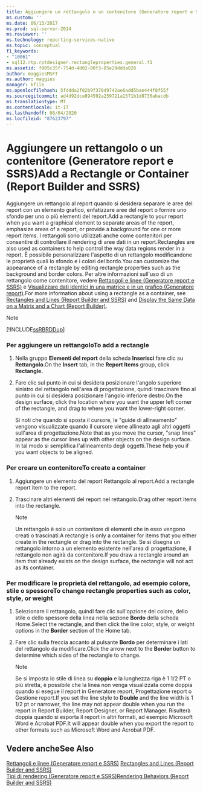 ```yaml
---
title: Aggiungere un rettangolo o un contenitore (Generatore report e SSRS) | Microsoft Docs
ms.custom: ''
ms.date: 06/13/2017
ms.prod: sql-server-2014
ms.reviewer: ''
ms.technology: reporting-services-native
ms.topic: conceptual
f1_keywords:
- "10061"
- sql12.rtp.rptdesigner.rectangleproperties.general.f1
ms.assetid: f905c35f-754d-4d02-80f3-85e29ddda826
author: maggiesMSFT
ms.author: maggies
manager: kfile
ms.openlocfilehash: 5fddda2f02b9f370d9742ae6add5bae444f8f55f
ms.sourcegitcommit: ad4d92dce894592a259721a1571b1d8736abacdb
ms.translationtype: MT
ms.contentlocale: it-IT
ms.lasthandoff: 08/04/2020
ms.locfileid: "87623797"
---
```

# <a name="add-a-rectangle-or-container-report-builder-and-ssrs"></a><span data-ttu-id="4289f-102">Aggiungere un rettangolo o un contenitore (Generatore report e SSRS)</span><span class="sxs-lookup"><span data-stu-id="4289f-102">Add a Rectangle or Container (Report Builder and SSRS)</span></span>
  <span data-ttu-id="4289f-103">Aggiungere un rettangolo al report quando si desidera separare le aree del report con un elemento grafico, enfatizzare aree del report o fornire uno sfondo per uno o più elementi del report.</span><span class="sxs-lookup"><span data-stu-id="4289f-103">Add a rectangle to your report when you want a graphical element to separate areas of the report, emphasize areas of a report, or provide a background for one or more report items.</span></span> <span data-ttu-id="4289f-104">I rettangoli sono utilizzati anche come contenitori per consentire di controllare il rendering di aree dati in un report.</span><span class="sxs-lookup"><span data-stu-id="4289f-104">Rectangles are also used as containers to help control the way data regions render in a report.</span></span> <span data-ttu-id="4289f-105">È possibile personalizzare l'aspetto di un rettangolo modificandone le proprietà quali lo sfondo e i colori del bordo.</span><span class="sxs-lookup"><span data-stu-id="4289f-105">You can customize the appearance of a rectangle by editing rectangle properties such as the background and border colors.</span></span> <span data-ttu-id="4289f-106">Per altre informazioni sull'uso di un rettangolo come contenitore, vedere [Rettangoli e linee &#40;Generatore report e SSRS&#41;](rectangles-and-lines-report-builder-and-ssrs.md) e [Visualizzare dati identici in una matrice e in un grafico &#40;Generatore report&#41;](display-the-same-data-on-a-matrix-and-a-chart-report-builder.md).</span><span class="sxs-lookup"><span data-stu-id="4289f-106">For more information about using a rectangle as a container, see [Rectangles and Lines &#40;Report Builder and SSRS&#41;](rectangles-and-lines-report-builder-and-ssrs.md) and [Display the Same Data on a Matrix and a Chart &#40;Report Builder&#41;](display-the-same-data-on-a-matrix-and-a-chart-report-builder.md).</span></span>  
  
> [!NOTE]  
>  [!INCLUDE[ssRBRDDup](../../includes/ssrbrddup-md.md)]  
  
### <a name="to-add-a-rectangle"></a><span data-ttu-id="4289f-107">Per aggiungere un rettangolo</span><span class="sxs-lookup"><span data-stu-id="4289f-107">To add a rectangle</span></span>  
  
1.  <span data-ttu-id="4289f-108">Nella gruppo **Elementi del report** della scheda **Inserisci** fare clic su **Rettangolo**.</span><span class="sxs-lookup"><span data-stu-id="4289f-108">On the **Insert** tab, in the **Report Items** group, click **Rectangle.**</span></span>  
  
2.  <span data-ttu-id="4289f-109">Fare clic sul punto in cui si desidera posizionare l'angolo superiore sinistro del rettangolo nell'area di progettazione, quindi trascinare fino al punto in cui si desidera posizionare l'angolo inferiore destro.</span><span class="sxs-lookup"><span data-stu-id="4289f-109">On the design surface, click the location where you want the upper left corner of the rectangle, and drag to where you want the lower-right corner.</span></span>  
  
     <span data-ttu-id="4289f-110">Si noti che quando si sposta il cursore, le "guide di allineamento" vengono visualizzate quando il cursore viene allineato agli altri oggetti sull'area di progettazione.</span><span class="sxs-lookup"><span data-stu-id="4289f-110">Note that as you move the cursor, "snap lines" appear as the cursor lines up with other objects on the design surface.</span></span> <span data-ttu-id="4289f-111">In tal modo si semplifica l'allineamento degli oggetti.</span><span class="sxs-lookup"><span data-stu-id="4289f-111">These help you if you want objects to be aligned.</span></span>  
  
### <a name="to-create-a-container"></a><span data-ttu-id="4289f-112">Per creare un contenitore</span><span class="sxs-lookup"><span data-stu-id="4289f-112">To create a container</span></span>  
  
1.  <span data-ttu-id="4289f-113">Aggiungere un elemento del report Rettangolo al report.</span><span class="sxs-lookup"><span data-stu-id="4289f-113">Add a rectangle report item to the report.</span></span>  
  
2.  <span data-ttu-id="4289f-114">Trascinare altri elementi del report nel rettangolo.</span><span class="sxs-lookup"><span data-stu-id="4289f-114">Drag other report items into the rectangle.</span></span>  
  
    > [!NOTE]  
    >  <span data-ttu-id="4289f-115">Un rettangolo è solo un contenitore di elementi che in esso vengono creati o trascinati.</span><span class="sxs-lookup"><span data-stu-id="4289f-115">A rectangle is only a container for items that you either create in the rectangle or drag into the rectangle.</span></span> <span data-ttu-id="4289f-116">Se si disegna un rettangolo intorno a un elemento esistente nell'area di progettazione, il rettangolo non agirà da contenitore.</span><span class="sxs-lookup"><span data-stu-id="4289f-116">If you draw a rectangle around an item that already exists on the design surface, the rectangle will not act as its container.</span></span>  
  
### <a name="to-change-rectangle-properties-such-as-color-style-or-weight"></a><span data-ttu-id="4289f-117">Per modificare le proprietà del rettangolo, ad esempio colore, stile o spessore</span><span class="sxs-lookup"><span data-stu-id="4289f-117">To change rectangle properties such as color, style, or weight</span></span>  
  
1.  <span data-ttu-id="4289f-118">Selezionare il rettangolo, quindi fare clic sull'opzione del colore, dello stile o dello spessore della linea nella sezione **Bordo** della scheda Home.</span><span class="sxs-lookup"><span data-stu-id="4289f-118">Select the rectangle, and then click the line color, style, or weight options in the **Border** section of the Home tab.</span></span>  
  
2.  <span data-ttu-id="4289f-119">Fare clic sulla freccia accanto al pulsante **Bordo** per determinare i lati del rettangolo da modificare.</span><span class="sxs-lookup"><span data-stu-id="4289f-119">Click the arrow next to the **Border** button to determine which sides of the rectangle to change.</span></span>  
  
    > [!NOTE]  
    >  <span data-ttu-id="4289f-120">Se si imposta lo stile di linea su **doppio** e la lunghezza riga è 1 1/2 PT o più stretta, è possibile che la linea non venga visualizzata come doppia quando si esegue il report in Generatore report, Progettazione report o Gestione report.</span><span class="sxs-lookup"><span data-stu-id="4289f-120">If you set the line style to **Double** and the line width is 1 1/2 pt or narrower, the line may not appear double when you run the report in Report Builder, Report Designer, or Report Manager.</span></span> <span data-ttu-id="4289f-121">Risulterà doppia quando si esporta il report in altri formati, ad esempio Microsoft Word e Acrobat PDF.</span><span class="sxs-lookup"><span data-stu-id="4289f-121">It will appear double when you export the report to other formats such as Microsoft Word and Acrobat PDF.</span></span>  
  
## <a name="see-also"></a><span data-ttu-id="4289f-122">Vedere anche</span><span class="sxs-lookup"><span data-stu-id="4289f-122">See Also</span></span>  
 <span data-ttu-id="4289f-123">[Rettangoli e linee &#40;Generatore report e SSRS&#41;](rectangles-and-lines-report-builder-and-ssrs.md) </span><span class="sxs-lookup"><span data-stu-id="4289f-123">[Rectangles and Lines &#40;Report Builder and SSRS&#41;](rectangles-and-lines-report-builder-and-ssrs.md) </span></span>  
 [<span data-ttu-id="4289f-124">Tipi di rendering &#40;Generatore report e SSRS&#41;</span><span class="sxs-lookup"><span data-stu-id="4289f-124">Rendering Behaviors &#40;Report Builder  and SSRS&#41;</span></span>](rendering-behaviors-report-builder-and-ssrs.md)  
  
  
